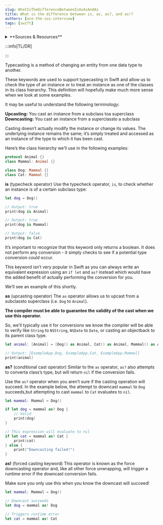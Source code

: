 ```yaml
---
slug: WhatIsTheDifferenceBetweenIsAsAsAndAs
title: What is the difference between is, as, as?, and as!?
authors: [ace-the-ios-interview]
tags: [swift]
---
```


<details>
  <summary>**Sources & Resources**</summary>

  **Main Source:** [Ace the iOS Interview](https://aryamansharda.gumroad.com/l/tcvck)

  **Additional Sources:**

  **Further Reading:**

</details>

:::info[TL/DR]

:::

Typecasting is a method of changing an entity from one data type to another.

These keywords are used to support typecasting in Swift and allow us to check the type of an instance or to treat an instance as one of the classes in its class hierarchy. This definition will hopefully make much more sense when we look at some examples.

It may be useful to understand the following terminology:

**Upcasting:** You cast an instance from a subclass toa superclass
**Downcasting:** You cast an instance from a superclassto a subclass

Casting doesn’t actually modify the instance or change its values. The underlying instance remains the same; it’s simply treated and accessed as an instance of the type to which it has been cast.

Here’s the class hierarchy we’ll use in the following examples:

```swift
protocol Animal {}
class Mammal: Animal {}

class Dog: Mammal {}
class Cat: Mammal {}
```

**is** (typecheck operator)
Use the typecheck operator, `is`, to check whether an instance is of a certain subclass type:

```swift
let dog = Dog()

// Output: true
print(dog is Animal)

// Output: true
print(dog is Mammal)

// Output: false
print(dog is Cat)
```


It’s important to recognize that this keyword only returns a boolean. It does not perform any conversion - it simply checks to see if a potential type conversion _could_ occur.

This keyword isn’t very popular in Swift as you can always write an equivalent expression using an `if let` and `as?` instead which would have the added benefit of actually performing the conversion for you.

We’ll see an example of this shortly.

**as** (upcasting operator)
The `as` operator allows us to upcast from a subclassto superclass (i.e. `Dog` to `Animal`).

**The compiler must be able to guarantee the validity of the cast when we use this operator.**

So, we’ll typically use it for conversions we know the compiler will be able to verify like `String` to `NSString`, `NSDate` to `Date`, or casting an objectback to its parent class type.

```swift
let animal: [Animal] = [Dog() as Animal, Cat() as Animal, Mammal() as Animal]

// Output: [ExampleApp.Dog, ExampleApp.Cat, ExampleApp.Mammal]
print(animal)
```

**as?** (conditional cast operator)
Similar to the `as` operator, `as?` also attempts to converta class’s type, but will return `nil` if the conversion fails.

Use the `as?` operator when you aren’t sure if the casting operation will succeed. In the example below, the attempt to downcast `mammal` to `Dog` succeeds,but attempting to cast `mammal` to `Cat`
evaluates to `nil`.

```swift
let mammal: Mammal = Dog()

if let dog = mammal as? Dog {
    // Valid
    print(dog)
}

// This expression will evaluate to nil
if let cat = mammal as? Cat {
    print(cat)
} else {
    print("Downcasting failed!")
}
```

**as!** (forced casting keyword)
This operator is known as the force downcasting operator and, like all other force unwrapping, will trigger a runtime error if the downcast conversion fails.

Make sure you only use this when you know the downcast will succeed!

```swift
let mammal: Mammal = Dog()

// Downcast succeeds
let dog = mammal as! Dog

// Triggers runtime error
let cat = mammal as! Cat
```
